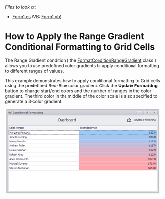 <!-- default file list -->
*Files to look at*:

* [Form1.cs](./CS/Dashboard_ConditionalFormatting_Grid/Form1.cs) (VB: [Form1.vb](./VB/Dashboard_ConditionalFormatting_Grid/Form1.vb))
<!-- default file list end -->
# How to Apply the Range Gradient Conditional Formatting to Grid Cells


The Range Gradient condition ( the [FormatConditionRangeGradient](https://docs.devexpress.com/Dashboard/DevExpress.DashboardCommon.FormatConditionRangeGradient) class ) allows you to use predefined color gradients to apply conditional formatting to different ranges of values.

This example demonstrates how to apply conditional formatting to Grid cells using the predefined Red-Blue color gradient. Click the **Update Formatting** button to change start/end colors and the number of ranges in the color gradient. The third color in the middle of the color scale is also specified to generate a 3-color gradient.

![screenshot](/images/screenshot.png)

